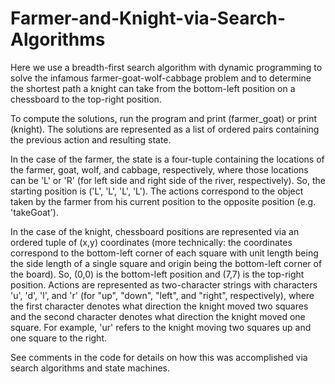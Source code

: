 # Farmer-and-Knight-via-Search-Algorithms
Here we use a breadth-first search algorithm with dynamic programming to solve the infamous farmer-goat-wolf-cabbage problem and to determine the shortest path a knight can take from the bottom-left position on a chessboard to the top-right position. 

To compute the solutions, run the program and print (farmer_goat) or print (knight). The solutions are represented as a list of ordered pairs containing the previous action and resulting state. 

In the case of the farmer, the state is a four-tuple containing the locations of the farmer, goat, wolf, and cabbage, respectively, where those locations can be 'L' or 'R' (for left side and right side of the river, respectively). So, the starting position is ('L', 'L', 'L', 'L'). The actions correspond to the object taken by the farmer from his current position to the opposite position (e.g. 'takeGoat'). 

In the case of the knight, chessboard positions are represented via an ordered tuple of (x,y) coordinates (more technically: the coordinates correspond to the bottom-left corner of each square with unit length being the side length of a single square and origin being the bottom-left corner of the board). So, (0,0) is the bottom-left position and (7,7) is the top-right position. Actions are represented as two-character strings with characters 'u', 'd', 'l', and 'r' (for "up", "down", "left", and "right", respectively), where the first character denotes what direction the knight moved two squares and the second character denotes what direction the knight moved one square. For example, 'ur' refers to the knight moving two squares up and one square to the right. 

See comments in the code for details on how this was accomplished via search algorithms and state machines. 
